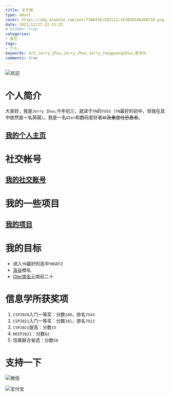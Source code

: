 ```yaml
---
title: 关于我
type: about 
cover: https://img.examcoo.com/ask/7386438/202112/163859146268730.png
date: 2021/11/27 22:15:23
# hidden: true
categories:
- 其它
tags:
- 个人
keywords: 关于,Jerry_Zhou,Jerry_Zhou,Jerry,YangguangZhou,周洋光
comments: true
---
```


![欢迎](https://card.jerryz.com.cn/white)


# 个人简介

大家好，我是`Jerry Zhou`,今年初三，就读于`YN`的`YUSS`（`YN`最好的初中，但我在其中依然是一名蒟蒻）。我是一名`OIer`和数码爱好者~~以及重度社恐患者~~。

## **[我的个人主页](https://jerryz.com.cn)**

# 社交帐号

## **[我的社交账号](https://jerryz.com.cn/account)**

# 我的一些项目

## **[我的项目](https://jerryz.com.cn/program)**


# 我的目标

- 进入`YN`最好的高中`YNSDFZ`
- [洛谷](https://www.luogu.com.cn/)橙名
- [OIer排名](https://bytew.net/OIer/)云南前二十

# 信息学所获奖项

1. `CSP2020`入门一等奖：分数`100`，排名`7543`
2. `CSP2021`入门一等奖：分数`101`，排名`7913`
3. `CSP2021`提高：分数`15`
4. `NOIP2021`：分数`62`
5. 信奥联合省选：分数`50`

# 支持一下

![微信](https://img.examcoo.com/ask/7386438/202111/163807292857330.png)

![支付宝](https://img.examcoo.com/ask/7386438/202111/163807296626040.jpg)